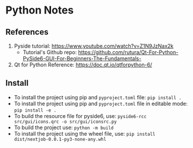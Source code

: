 # Python Notes

## References

1. Pyside tutorial: https://www.youtube.com/watch?v=Z1N9JzNax2k
   - Tutorial's Github repo: https://github.com/rutura/Qt-For-Python-PySide6-GUI-For-Beginners-The-Fundamentals-
2. Qt for Python Reference: https://doc.qt.io/qtforpython-6/

## Install

- To install the project using pip and `pyproject.toml` file: `pip install .`
- To install the project using pip and `pyproject.toml` file in editable mode: `pip install -e .`
- To build the resource file for pyside6, use: `pyside6-rcc src/gui/icons.qrc -o src/gui/iconsrc.py`
- To build the project use: `python -m build`
- To install the project using the wheel file, use: `pip install dist/nextjob-0.0.1-py3-none-any.whl`
